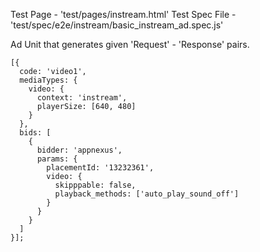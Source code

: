 Test Page - 'test/pages/instream.html'
Test Spec File - 'test/spec/e2e/instream/basic_instream_ad.spec.js'

Ad Unit that generates given 'Request' - 'Response' pairs.

```(javascript)
[{
  code: 'video1',
  mediaTypes: {
    video: {
      context: 'instream',
      playerSize: [640, 480]
    }
  },
  bids: [
    {
      bidder: 'appnexus',
      params: {
        placementId: '13232361',
        video: {
          skipppable: false,
          playback_methods: ['auto_play_sound_off']
        }
      }
    }
  ]
}];
```